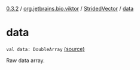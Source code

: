 [0.3.2](../../index.md) / [org.jetbrains.bio.viktor](../index.md) / [StridedVector](index.md) / [data](.)

# data

`val data: DoubleArray` [(source)](https://github.com/JetBrains-Research/viktor/blob/0.3.2/src/main/kotlin/org/jetbrains/bio/viktor/StridedVector.kt#L42)

Raw data array.

